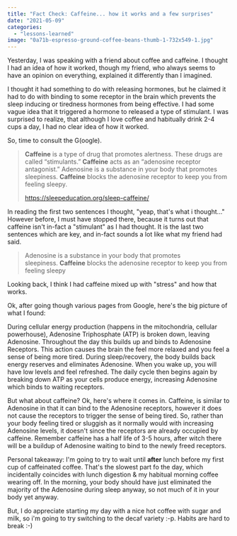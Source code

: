 ```yaml
---
title: "Fact Check: Caffeine... how it works and a few surprises"
date: "2021-05-09"
categories: 
  - "lessons-learned"
image: "0a71b-espresso-ground-coffee-beans-thumb-1-732x549-1.jpg"
---
```


Yesterday, I was speaking with a friend about coffee and caffeine. I thought I had an idea of how it worked, though my friend, who always seems to have an opinion on everything, explained it differently than I imagined.

I thought it had something to do with releasing hormones, but he claimed it had to do with binding to some receptor in the brain which prevents the sleep inducing or tiredness hormones from being effective. I had some vague idea that it triggered a hormone to released a type of stimulant. I was surprised to realize, that although I love coffee and habitually drink 2-4 cups a day, I had no clear idea of how it worked.

So, time to consult the G(oogle).

> **Caffeine** is a type of drug that promotes alertness. These drugs are called “stimulants.” **Caffeine** acts as an “adenosine receptor antagonist.” Adenosine is a substance in your body that promotes sleepiness. **Caffeine** blocks the adenosine receptor to keep you from feeling sleepy.
> 
> https://sleepeducation.org/sleep-caffeine/

In reading the first two sentences I thought, "yeap, that's what i thought..." However before, I must have stopped there, because it turns out that caffeine isn't in-fact a "stimulant" as I had thought. It is the last two sentences which are key, and in-fact sounds a lot like what my friend had said.

> Adenosine is a substance in your body that promotes sleepiness. **Caffeine** blocks the adenosine receptor to keep you from feeling sleepy

Looking back, I think I had caffeine mixed up with "stress" and how that works.

Ok, after going though various pages from Google, here's the big picture of what I found:

During cellular energy production (happens in the mitochondria, cellular powerhouse), Adenosine Triphosphate (ATP) is broken down, leaving Adenosine. Throughout the day this builds up and binds to Adenosine Receptors. This action causes the brain the feel more relaxed and you feel a sense of being more tired. During sleep/recovery, the body builds back energy reserves and eliminates Adenosine. When you wake up, you will have low levels and feel refreshed. The daily cycle then begins again by breaking down ATP as your cells produce energy, increasing Adenosine which binds to waiting receptors.

But what about caffeine? Ok, here's where it comes in. Caffeine, is similar to Adenosine in that it can bind to the Adenosine receptors, however it does not cause the receptors to trigger the sense of being tired. So, rather than your body feeling tired or sluggish as it normally would with increasing Adenosine levels, it doesn't since the receptors are already occupied by caffeine. Remember caffeine has a half life of 3-5 hours, after witch there will be a buildup of Adenosine waiting to bind to the newly freed receptors.

Personal takeaway: I'm going to try to wait until **after** lunch before my first cup of caffeinated coffee. That's the slowest part fo the day, which incidentally coincides with lunch digestion & my habitual morning coffee wearing off. In the morning, your body should have just eliminated the majority of the Adenosine during sleep anyway, so not much of it in your body yet anyway.

But, I do appreciate starting my day with a nice hot coffee with sugar and milk, so i'm going to try switching to the decaf variety :-p. Habits are hard to break :-)
